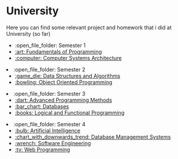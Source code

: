 # University
Here you can find some relevant project and homework that i did at University (so far)

<ul>
    <li>:open_file_folder: Semester 1
            <li>
                <a href="https://github.com/lung-andreea-selena/University/tree/main/Semester%201/Fundamentals%20of%20Programming">
                    :art: Fundamentals of Programming
                </a>
            </li>
            <li>
                <a href="https://github.com/lung-andreea-selena/University/tree/main/Semester%201/Computer%20System%20Arhitecture">
                    :computer: Computer Systems Architecture
                </a>
            </li>
        </ul>
    </li>
    <li>:open_file_folder: Semester 2
        <ul>
            <li>
                <a href="https://github.com/lung-andreea-selena/University/tree/main/Semester%202/Data%20Structures%20and%20Algorithms">
                    :game_die: Data Structures and Algorithms
                </a>
            </li>
            <li>
                <a href="https://github.com/lung-andreea-selena/University/tree/main/Semester%202/Object%20Oriented%20Programming">
                    :bowling: Object Oriented Programming
                </a>
            </li>
        </ul>
    </li>
    <li>:open_file_folder: Semester 3
        <ul>
            <li>
                <a href="https://github.com/lung-andreea-selena/University/tree/main/Semester%203/Advanced%20Methods%20of%20Programming">
                    :dart: Advanced Programming Methods
                </a>
            </li>
            <li>
                <a href="https://github.com/lung-andreea-selena/University/tree/main/Semester%203/Database">
                    :bar_chart: Databases
                </a>
            </li>
            <li>
                <a href="https://github.com/lung-andreea-selena/University/tree/main/Semester%203/Functional%20and%20Logic%20Programming">
                    :books: Logical and Functional Programming
                </a>
            </li>
        </ul>
    </li>
    <li>:open_file_folder: Semester 4
        <ul>
            <li>
                <a href="https://github.com/lung-andreea-selena/University/tree/main/Semester%204/Artificial%20Intelligence">
                    :bulb: Artificial Intelligence
                </a>
            </li>
            <li>
                <a href="https://github.com/lung-andreea-selena/University/tree/main/Semester%204/Database%20Management%20Systems">
                    :chart_with_downwards_trend: Database Management Systems
                </a>
            </li>
            <li>
                <a href="https://github.com/lung-andreea-selena/University/tree/main/Semester%204/System%20Engineering">
                    :wrench: Software Engineering
                </a>
            </li>
            <li>
                <a href="https://github.com/lung-andreea-selena/University/tree/main/Semester%204/Web%20Programming">
                    :tv: Web Programming
                </a>
            </li>
        </ul>
    </li>
</ul>
